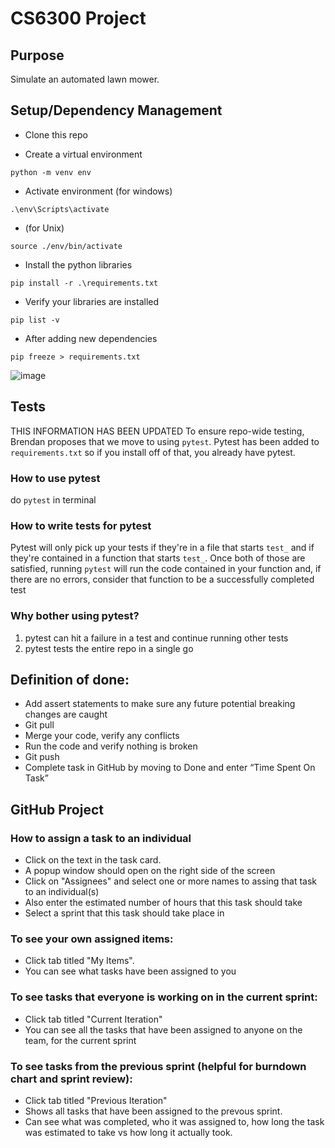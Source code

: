 # CS6300 Project


## Purpose

Simulate an automated lawn mower.

## Setup/Dependency Management


- Clone this repo

- Create a virtual environment
```
python -m venv env
```

- Activate environment (for windows)
```
.\env\Scripts\activate
```
- (for Unix)
```
source ./env/bin/activate
```

- Install the python libraries
```
pip install -r .\requirements.txt
```

- Verify your libraries are installed

```
pip list -v
```

- After adding new dependencies
```
pip freeze > requirements.txt
```

![image](https://github.com/user-attachments/assets/a469e716-64ab-4482-89eb-11869e9db7a2)

## Tests
THIS INFORMATION HAS BEEN UPDATED
To ensure repo-wide testing, Brendan proposes that we move to using `pytest`. Pytest has been added to `requirements.txt` so if you install off of that, you already have pytest.
### How to use pytest
do `pytest` in terminal
### How to write tests for pytest
Pytest will only pick up your tests if they're in a file that starts `test_` and if they're contained in a function that starts `test_`. Once both of those are satisfied, running `pytest` will run the code contained in your function and, if there are no errors, consider that function to be a successfully completed test
### Why bother using pytest?
1. pytest can hit a failure in a test and continue running other tests
2. pytest tests the entire repo in a single go

## Definition of done:
-	Add assert statements to make sure any future potential breaking changes are caught
-	Git pull
-	Merge your code, verify any conflicts
-	Run the code and verify nothing is broken
-	Git push
-	Complete task in GitHub by moving to Done and enter “Time Spent On Task”

## GitHub Project
### How to assign a task to an individual
- Click on the text in the task card.
- A popup window should open on the right side of the screen
- Click on "Assignees" and select one or more names to assing that task to an individual(s)
- Also enter the estimated number of hours that this task should take
- Select a sprint that this task should take place in

### To see your own assigned items:
- Click tab titled "My Items".
- You can see what tasks have been assigned to you

### To see tasks that everyone is working on in the current sprint:
- Click tab titled "Current Iteration"
- You can see all the tasks that have been assigned to anyone on the team, for the current sprint

### To see tasks from the previous sprint (helpful for burndown chart and sprint review):
- Click tab titled "Previous Iteration"
- Shows all tasks that have been assigned to the prevous sprint.
- Can see what was completed, who it was assigned to, how long the task was estimated to take vs how long it actually took.
